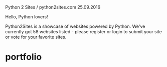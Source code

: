 Python 2 Sites / python2sites.com
25.09.2016

Hello, Python lovers!

Python2Sites is a showcase of websites powered by Python. We've currently got 58 websites listed - please register or login to submit your site or vote for your favorite sites.


# portfolio
